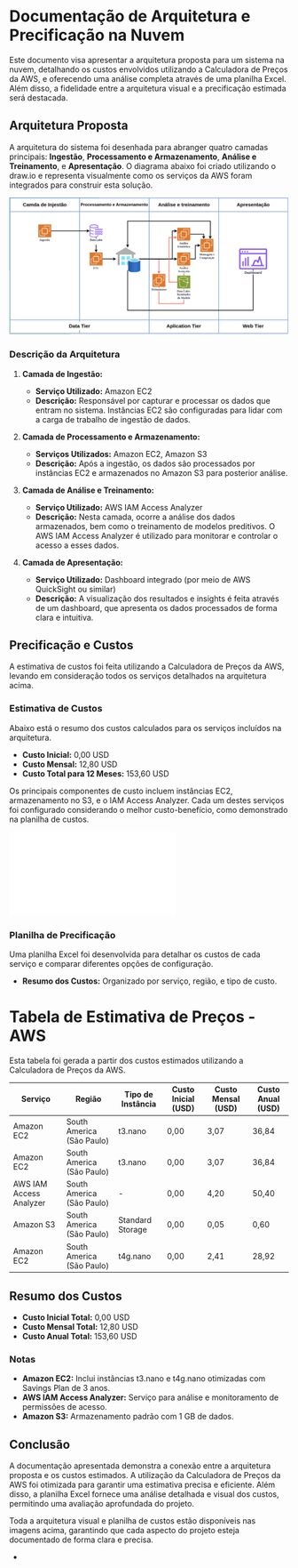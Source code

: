 

# Documentação de Arquitetura e Precificação na Nuvem

Este documento visa apresentar a arquitetura proposta para um sistema na nuvem, detalhando os custos envolvidos utilizando a Calculadora de Preços da AWS, e oferecendo uma análise completa através de uma planilha Excel. Além disso, a fidelidade entre a arquitetura visual e a precificação estimada será destacada.

## Arquitetura Proposta

A arquitetura do sistema foi desenhada para abranger quatro camadas principais: **Ingestão**, **Processamento e Armazenamento**, **Análise e Treinamento**, e **Apresentação**. O diagrama abaixo foi criado utilizando o draw.io e representa visualmente como os serviços da AWS foram integrados para construir esta solução.

![Arquitetura do Sistema](./assets/ArquiteturaCloud.png)

### Descrição da Arquitetura

1. **Camada de Ingestão:**
   - **Serviço Utilizado:** Amazon EC2
   - **Descrição:** Responsável por capturar e processar os dados que entram no sistema. Instâncias EC2 são configuradas para lidar com a carga de trabalho de ingestão de dados.

2. **Camada de Processamento e Armazenamento:**
   - **Serviços Utilizados:** Amazon EC2, Amazon S3
   - **Descrição:** Após a ingestão, os dados são processados por instâncias EC2 e armazenados no Amazon S3 para posterior análise.

3. **Camada de Análise e Treinamento:**
   - **Serviço Utilizado:** AWS IAM Access Analyzer
   - **Descrição:** Nesta camada, ocorre a análise dos dados armazenados, bem como o treinamento de modelos preditivos. O AWS IAM Access Analyzer é utilizado para monitorar e controlar o acesso a esses dados.

4. **Camada de Apresentação:**
   - **Serviço Utilizado:** Dashboard integrado (por meio de AWS QuickSight ou similar)
   - **Descrição:** A visualização dos resultados e insights é feita através de um dashboard, que apresenta os dados processados de forma clara e intuitiva.

## Precificação e Custos

A estimativa de custos foi feita utilizando a Calculadora de Preços da AWS, levando em consideração todos os serviços detalhados na arquitetura acima.

### Estimativa de Custos

Abaixo está o resumo dos custos calculados para os serviços incluídos na arquitetura.

- **Custo Inicial:** 0,00 USD
- **Custo Mensal:** 12,80 USD
- **Custo Total para 12 Meses:** 153,60 USD

Os principais componentes de custo incluem instâncias EC2, armazenamento no S3, e o IAM Access Analyzer. Cada um destes serviços foi configurado considerando o melhor custo-benefício, como demonstrado na planilha de custos.

![Resumo dos Custos](./assets/resumoAWS.pdf)

### Planilha de Precificação

Uma planilha Excel foi desenvolvida para detalhar os custos de cada serviço e comparar diferentes opções de configuração.

- **Resumo dos Custos:** Organizado por serviço, região, e tipo de custo.

# Tabela de Estimativa de Preços - AWS

Esta tabela foi gerada a partir dos custos estimados utilizando a Calculadora de Preços da AWS.

| Serviço | Região | Tipo de Instância | Custo Inicial (USD) | Custo Mensal (USD) | Custo Anual (USD) |
|---------|--------|-------------------|---------------------|--------------------|-------------------|
| Amazon EC2 | South America (São Paulo) | t3.nano | 0,00 | 3,07 | 36,84 |
| Amazon EC2 | South America (São Paulo) | t3.nano | 0,00 | 3,07 | 36,84 |
| AWS IAM Access Analyzer | South America (São Paulo) | - | 0,00 | 4,20 | 50,40 |
| Amazon S3 | South America (São Paulo) | Standard Storage | 0,00 | 0,05 | 0,60 |
| Amazon EC2 | South America (São Paulo) | t4g.nano | 0,00 | 2,41 | 28,92 |

## Resumo dos Custos

- **Custo Inicial Total:** 0,00 USD
- **Custo Mensal Total:** 12,80 USD
- **Custo Anual Total:** 153,60 USD

### Notas
- **Amazon EC2:** Inclui instâncias t3.nano e t4g.nano otimizadas com Savings Plan de 3 anos.
- **AWS IAM Access Analyzer:** Serviço para análise e monitoramento de permissões de acesso.
- **Amazon S3:** Armazenamento padrão com 1 GB de dados.



## Conclusão

A documentação apresentada demonstra a conexão entre a arquitetura proposta e os custos estimados. A utilização da Calculadora de Preços da AWS foi otimizada para garantir uma estimativa precisa e eficiente. Além disso, a planilha Excel fornece uma análise detalhada e visual dos custos, permitindo uma avaliação aprofundada do projeto.

Toda a arquitetura visual e planilha de custos estão disponíveis nas imagens acima, garantindo que cada aspecto do projeto esteja documentado de forma clara e precisa.

-